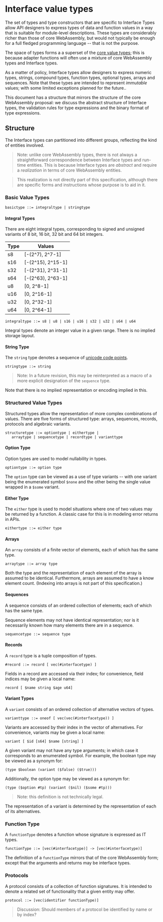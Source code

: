 # Interface value types

The set of types and type constructors that are specific to Interface Types
allow API designers to express types of data and function values in a way that
is suitable for module-level descriptions. These types are considerably richer
than those of core WebAssembly, but would not typically be enough for a full
fledged programming language -- that is not the purpose.

The space of types forms a a superset of the
[core value types](https://webassembly.github.io/spec/core/syntax/types.html#value-types);
this is because adapter functions will often use a mixture of core WebAssembly
types and Interface types.

As a matter of policy, Interface types allow designers to express numeric types,
strings, compound types, function types, optional types, arrays and
sequences. Note that these types are intended to represent _immutable_ values;
with some limited exceptions planned for the future..

This document has a structure that mirrors the structure of the core WebAssembly
proposal: we discuss the abstract structure of Interface types, the validation
rules for type expressions and the binary format of type expressions.

## Structure

The Interface types can partitioned into different groups, reflecting the kind of entities involved.

>Note: unlike core WebAssembly types, there is not always a straightforward
>correspondence between Interface types and run-time entities. This is because
>Interface types are _abstract_ and require a _realization_ in terms of core
>WebAssembly entities.

>This realization is not directly part of this specification, although there are
>specific forms and instructions whose purpose is to aid in it.

### Basic Value Types

```
basictype ::= integraltype | stringtype
```

#### Integral Types

There are eight integral types, corresponding to signed and unsigned variants of
8 bit, 16 bit, 32 bit and 64 bit integers.

| Type | Values            |
|------|-------------------|
| s8   | [-(2^7), 2^7-1]   |
| s16  | [-(2^15), 2^15-1] |
| s32  | [-(2^31), 2^31-1] |
| s64  | [-(2^63), 2^63-1] |
| u8   | [0, 2^8-1]        |
| u16  | [0, 2^16-1]       |
| u32  | [0, 2^32-1]       |
| u64  | [0, 2^64-1]       |


```
integraltype ::= s8 | u8 | s16 | u16 | s32 | u32 | s64 | u64
```

Integral types denote an integer value in a given range. There is no implied
storage layout.

#### String Type

The `string` type denotes a sequence of
[unicode code points](https://www.unicode.org/glossary/#code_point).


```
stringtype ::= string
```

>Note: In a future revision, this may be reinterpreted as a macro of a more
>explicit designation of the `sequence` type.

Note that there is no implied representation or encoding implied in this.


### Structured Value Types

Structured types allow the representation of more complex combinations of
values. There are five forms of structured type: arrays, sequences, records,
protocols and algebraic variants.

```
structuretype ::= optiontype | eithertype |
   arraytype | sequencetype | recordtype | varianttype
```

#### Option Type

Option types are used to model nullability in types.

```
optiontype ::= option type
```

The `option` type can be viewed as a use of type variants -- with one variant
being the enumerated symbol `$none` and the other being the single value wrapped
in a `$some` variant.

#### Either Type

The `either` type is used to model situations where one of two values may be
returned by a function. A classic case for this is in modeling error returns in
APIs.

```
eithertype ::= either type
```

#### Arrays

An `array` consists of a finite vector of elements, each of which has the same
type.

```
arraytype ::= array type
```

Both the type and the representation of each element of the array is assumed to
be identical. Furthermore, arrays are assumed to have a know element
count. (Indexing into arrays is not part of this specification.)

#### Sequences

A sequence consists of an ordered collection of elements; each of which has the
same type.

Sequence elements may not have identical representation; nor is it necessarily
known how many elements there are in a sequence.

```
sequencetype ::= sequence type
```

#### Records

A `record` type is a tuple composition of types. 

```
#record ::= record [ vec(#interfacetype) ]
```

Fields in a record are accessed via their index; for convenience, field indices
may be given a local name:

```
record [ $name string $age u64]
```

#### Variant Types

A `variant` consists of an ordered collection of alternative vectors of types.

```
varianttype ::= oneof [ vec(vec(#interfacetype)) ]
```

Variants are accessed by their index in the vector of alternatives. For
convenience, variants may be given a local name:

```
variant [ $id [s64] $name [string] ]
```

A given variant may not have any type arguments; in which case it corresponds to
an enumerated symbol. For example, the boolean type may be viewed as a synonym
for:

```
(type $boolean (variant ($false) ($true)))
```

Additionally, the option type may be viewed as a synonym for:

```
(type ($option #tp) (variant ($nil) ($some #tp)))
```

>Note: this definition is not technically legal.

The representation of a variant is determined by the representation of each of
its alternatives.

### Function Type

A `functionType` denotes a function whose signature is expressed as IT types.

```
functionType ::= [vec(#interfacetype)] -> [vec(#interfacetype)]
```

The definition of a `functionType` mirrors that of the core WebAssembly form;
except that the arguments and returns may be interface types.

### Protocols

A protocol consists of a collection of function signatures. It is intended to
denote a related set of functionality that a given entity may offer.

```
protocol ::= [vec(identifier functionType)]
```

>Discussion: Should members of a protocol be identified by name or by index?


